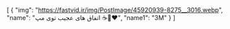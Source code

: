 [
  {
    "img": "https://fastvid.ir/img/PostImage/45920939-8275__3016.webp",
    "name": "اتفاق های عجیب توی مپ ☕❤️‍🔥",
    "name1": "3M"
  }
]

